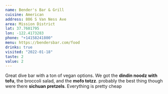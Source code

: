 ```yaml
---
name: Bender's Bar & Grill
cuisine: American
address: 806 S Van Ness Ave
area: Mission District
lat: 37.7601795
lon: -122.4173283
phone: "+14158241800"
menu: https://bendersbar.com/food
drinks: true
visited: "2022-01-18"
taste: 2
value: 2
---
```


Great dive bar with a ton of vegan options. We got the **dindin noodz with tofu**, the broccoli salad, and the **mofo totzz**. probably the best thing though were there **sichuan pretzels**. Everything is pretty cheap
